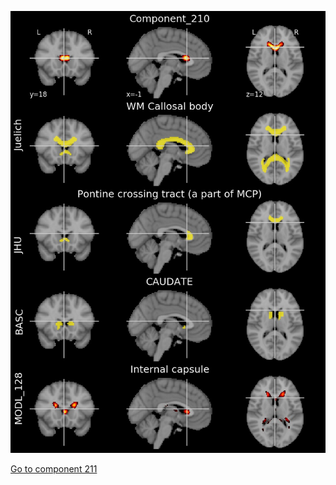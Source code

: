 


![210](preliminary/210.jpg "Component 210")

[Go to component 211](https://parietal-inria.github.io/MODL_atlas/1024/211 "Component 211")